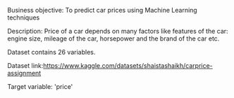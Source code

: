 Business objective: To predict car prices using Machine Learning techniques

Description: Price of a car depends on many factors like features of the car: engine size, mileage of the car, horsepower and the brand of the car etc.

Dataset contains 26 variables.

Dataset link:https://www.kaggle.com/datasets/shaistashaikh/carprice-assignment

Target variable: 'price'
